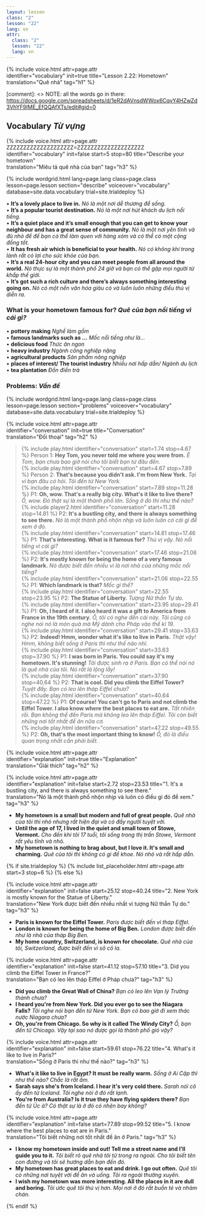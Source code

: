 ```yaml
---
layout: lesson
class: "2"
lesson: "22"
lang: vn
attr:
  class: "2"
  lesson: "22"
  lang: vn
---
```


{%  include voice.html attr=page.attr  
	identifier="vocabulary"  init=true
	title="Lesson 2.22: Hometown"        
	translation="Quê nhà"
    tag="h1" %}

[comment]: <> NOTE: all the words go in there: https://docs.google.com/spreadsheets/d/1eR2dAVnsdWWox6CqvY4HZwZd3VhYF9IME_EfQQAfXTs/edit#gid=0

## Vocabulary *Từ vựng*

{%  include voice.html attr=page.attr    ZZZZZZZZZZZZZZZZZZZZ=ZZZZZZZZZZZZZZZZZZZZ
	identifier="vocabulary"  init=false start=5 stop=80
	title="Describe your hometown"        
	translation="Miêu tả quê nhà của bạn"
    tag="h3" %}

{% include wordgrid.html lang=page.lang
		class=page.class 
		lesson=page.lesson 
		section="describe"
		voiceover="vocabulary"
		database=site.data.vocabulary 
		trial=site.trialdeploy %}


•  **It’s a lovely place to live in.** *Nó là một nơi dễ thương để sống.*   
•  **It’s a popular tourist destination.** *Nó là một nơi hút khách du lịch nổi tiếng.*    
•  **It’s a quiet place and it’s small enough that you can get to know your neighbour and has a great sense of community.** *Nó là một nơi yên tĩnh và đủ nhỏ để để bạn có thể làm quen với hàng xóm và có thể có một cộng đồng tốt.*    
•  **It has fresh air which is beneficial to your health.** *Nó có không khí trong lành rất có lợi cho sức khỏe của bạn.*    
•  **It’s a real 24-hour city and you can meet people from all around the world.** *Nó thực sự là một thành phố 24 giờ và bạn có thể gặp mọi người từ khắp thế giới.*     
•  **It’s got such a rich culture and there’s always something interesting going on.** *Nó có một nền văn hóa giàu có và luôn luôn những điều thú vị diễn ra.*    

### What is your hometown famous for?  *Quê của bạn nổi tiếng vì cái gì?*   
•  **pottery making**   *Nghề làm gốm*   
•  **famous landmarks such as …**   *Mốc nổi tiếng như là...*   
•  **delicious food**   *Thức ăn ngon*   
•  **heavy industry**   *Ngành công nghiệp nặng*   
•  **agricultural products**   *Sản phẩm nông nghiệp*   
•  **places of interest/ The tourist industry**  *Nhiều nơi hấp dẫn/ Ngành du lịch*   
•  **tea plantation**   *Đồn điền trà*   

### Problems: *Vấn đề*

{% include wordgrid.html lang=page.lang
		class=page.class 
		lesson=page.lesson 
		section="problems"
		voiceover="vocabulary"
		database=site.data.vocabulary 
		trial=site.trialdeploy %}


{%  include voice.html attr=page.attr  
	identifier="conversation"  init=true
	title="Conversation"        
	translation="Đối thoại"
    tag="h2" %}

> {% include play.html identifier="conversation" start=1.74 stop=4.67 %} Person 1: **Hey Tom, you never told me where you were from.** *Ê Tom, bạn chưa bao giờ nói cho tôi biết bạn từ đâu đến.*    
> {% include play.html identifier="conversation" start=4.67 stop=7.89 %} Person 2: **That's because you didn't ask. I'm from New York.** *Tại vì bạn đâu có hỏi. Tôi đến từ New York.*    
> {% include play.html identifier="conversation" start=7.89 stop=11.28 %} P1: **Oh, wow. That's a really big city. What's it like to live there?** *Ồ, wow. Đó thật sự là một thành phố lớn. Sống ở đó thì như thế nào?*     
> {% include player2.html identifier="conversation" start=11.28 stop=14.81 %} P2: **It's a bustling city, and there is always something to see there.** *Nó là một thành phố nhộn nhịp và luôn luôn có cái gì để xem ở đó.*      
> {% include play.html identifier="conversation" start=14.81 stop=17.46 %} P1: **That's interesting. What is it famous for?** *Thú vị vậy. Nó nổi tiếng vì cái gì?*    
> {% include play.html identifier="conversation" start=17.46 stop=21.06 %} P2: **It's mostly known for being the home of a very famous landmark.** *Nó được biết đến nhiều vì là nơi nhà của những mốc nổi tiếng?*     
> {% include play.html identifier="conversation" start=21.06 stop=22.55 %} P1: **Which landmark is that?** *Mốc gì thế?*    
> {% include play.html identifier="conversation" start=22.55 stop=23.95 %} P2: **The Statue of Liberty.** *Tượng Nữ thần Tự do.*    
> {% include play.html identifier="conversation" start=23.95 stop=29.41 %} P1: **Oh, I heard of it. I also heard it was a gift to America from France in the 19th century.** *Ồ, tôi có nghe đến cái này. Tôi cũng có nghe nói nó là món quà mà Mỹ dành cho Pháp vào thế kỉ 19.*    
> {% include play.html identifier="conversation" start=29.41 stop=33.63 %} P2: **Indeed! Hmm, wonder what it's like to live in Paris.** *Thật vậy! Hmm, không biết sống ở Paris thì như thế nào nhỉ.*    
> {% include play.html identifier="conversation" start=33.63 stop=37.90 %} P1: **I was born in Paris. You could say it's my hometown. It's stunning!** *Tôi được sinh ra ở Paris. Bạn có thể nói nó là quê nhà của tôi. Nó rất là lộng lẫy!*     
> {% include play.html identifier="conversation" start=37.90 stop=40.64 %} P2: **That is cool. Did you climb the Eiffel Tower?** *Tuyệt đấy. Bạn có leo lên tháp Eiffel chưa?*     
> {% include play.html identifier="conversation" start=40.64 stop=47.22 %} P1: **Of course! You can't go to Paris and not climb the Eiffel Tower. I also know where the best places to eat are.** *Tất nhiên rồi. Bạn không thể đến Paris mà không leo lên tháp Eiffel. Tôi còn biết những nơi tốt nhất để ăn nữa cơ.*     
> {% include play.html identifier="conversation" start=47.22 stop=49.55 %} P2: **Oh, that's the most important thing to know!** *Ồ, đó là điều quan trọng nhất cần phải biết.*    

{%  include voice.html attr=page.attr  
	identifier="explanation"  init=true
	title="Explanation"        
	translation="Giải thích"
    tag="h2" %}

{%  include voice.html attr=page.attr  
	identifier="explanation"  init=false start=2.72 stop=23.53
	title="1. It's a bustling city, and there is always something to see there."        
	translation="Nó là một thành phố nhộn nhịp và luôn có điều gì đó để xem."
    tag="h3" %}

- **My hometown is a small but modern and full of great people.**   *Quê nhà của tôi thì nhỏ nhưng rất hiện đại và có đầy người tuyệt vời.*
- **Until the age of 17, I lived in the quiet and small town of Stowe, Vermont.**   *Cho đến khi tôi 17 tuổi, tôi sống trong thị trấn Stowe, Vermont rất yêu tĩnh và nhỏ.*
- **My hometown is nothing to brag about, but I love it. It's small and charming.**   *Quê của tôi thì không có gì để khoe. Nó nhỏ và rất hấp dẫn.*

{% if site.trialdeploy %}
  {% include list_placeholder.html  attr=page.attr     start=3 stop=6 %}
  {% else %}
 
{%  include voice.html attr=page.attr  
	identifier="explanation"  init=false start=25.12 stop=40.24
	title="2. New York is mostly known for the Statue of Liberty."        
	translation="New York được biết đến nhiều nhất vì tượng Nữ thần Tự do."
    tag="h3" %}

- **Paris is known for the Eiffel Tower.**   *Paris được biết đến vì tháp Eiffel.*
- **London is known for being the home of Big Ben.**   *London được biết đến như là nhà của tháp Big Ben.*
- **My home country, Switzerland, is known for chocolate.**   *Quê nhà của tôi, Switzerland, được biết đến vì sô cô la.*

{%  include voice.html attr=page.attr  
	identifier="explanation"  init=false start=41.12 stop=57.10
	title="3. Did you climb the Eiffel Tower in France?"        
	translation="Bạn có leo lên tháp Eiffel ở Pháp chưa?"
    tag="h3" %}

- **Did you climb the Great Wall of China?**   *Bạn có leo lên Vạn lý Trường thành chưa?*
- **I heard you're from New York. Did you ever go to see the Niagara Falls?**   *Tôi nghe nói bạn đến từ New York. Bạn có bao giờ đi xem thác nước Niagara chưa?*
- **Oh, you're from Chicago. So why is it called The Windy City?**   *Ồ, bạn đến từ Chicago. Vậy tại sao nó được gọi là thành phố gió vậy?*

{%  include voice.html attr=page.attr  
	identifier="explanation"  init=false start=59.61 stop=76.22
	title="4. What's it like to live in Paris?"        
	translation="Sống ở Paris thì như thế nào?"
    tag="h3" %}

- **What's it like to live in Egypt? It must be really warm.**   *Sống ở Ai Cập thì như thế nào? Chắc là rất ấm.*
- **Sarah says she's from Iceland. I hear it's very cold there.**   *Sarah nói cô ấy đến từ Iceland. Tôi nghe nói ở đó rất lạnh.*
- **You're from Australia? Is it true they have flying spiders there?**   *Bạn đến từ Úc à? Có thật sự là ở đó có nhện bay không?*

{%  include voice.html attr=page.attr  
	identifier="explanation"  init=false start=77.89 stop=99.52
	title="5. I know where the best places to eat are in Paris."        
	translation="Tôi biết những nơi tốt nhất để ăn ở Paris."
    tag="h3" %}
	
- **I know my hometown inside and out! Tell me a street name and I'll guide you to it.**   *Tôi biết rõ quê nhà tôi từ trong ra ngoài. Cho tôi biết tên con đường và tôi sẽ hướng dẫn bạn đến đó.*
- **My hometown has great places to eat and drink. I go out often.**   *Quê tôi có những nơi tuyệt vời để ăn và uống. Tôi ra ngoài thường xuyên.*
- **I wish my hometown was more interesting. All the places in it are dull and boring.**   *Tôi ước quê tôi thú vị hơn. Mọi nơi ở đó rất buồn tẻ và nhàm chán.*


 {% endif %}